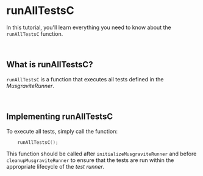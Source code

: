 # runAllTestsC
In this tutorial, you'll learn everything you need to know about the `runAllTestsC` function.

<br>

## What is runAllTestsC?
`runAllTestsC` is a function that executes all tests defined in the *MusgraviteRunner*.

<br>

## Implementing runAllTestsC
To execute all tests, simply call the function:

```C
    runAllTestsC();
```

This function should be called after `initializeMusgraviteRunner` and before `cleanupMusgraviteRunner` to ensure that the tests are run within the appropriate lifecycle of the *test runner*.